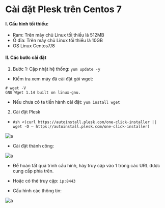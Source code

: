 # Cài đặt Plesk trên Centos 7

#### I. Cấu hình tối thiểu:

- Ram: Trên máy chủ Linux tối thiếu là 512MB
- Ổ đĩa: Trên máy chủ Linux tối thiểu là 10GB
- OS Linux Centos7/8

#### II. Các bước cài đặt

1. Bước 1: Cập nhật hệ thống: `yum update -y`

- Kiểm tra xem máy đã cài đặt gói wget: 
```
# wget -V
GNU Wget 1.14 built on linux-gnu.
```

- Nếu chưa có ta tiến hành cài đặt: `yum install wget`

2. Cài đặt Plesk

- `#sh <(curl https://autoinstall.plesk.com/one-click-installer || wget -O – https://autoinstall.plesk.com/one-click-installer)`

![a](https://f5-zpcloud.zdn.vn/920830129613070218/92d7d5ecce4903175a58.jpg)

- Cài đặt thành công:

![a](https://f6-zpcloud.zdn.vn/8335961024760907512/fcb7f337ce9203cc5a83.jpg)

- Để hoàn tất quá trình cấu hình, hãy truy cập vào 1 trong các URL được cung cấp phía trên. 
- Hoặc có thẻ truy cập: `ip:8443`


- Cấu hình các thông tin: 

![a](https://f5-zpcloud.zdn.vn/3371000196082991986/24c6bfe38a4647181e57.jpg)

